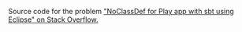 Source code for the problem ["NoClassDef for Play app with sbt using Eclipse" on Stack Overflow.](http://stackoverflow.com/questions/29131651/noclassdef-for-play-app-with-sbt-using-eclipse)
